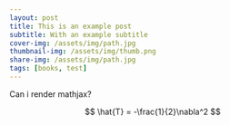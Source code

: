 ```yaml
---
layout: post
title: This is an example post
subtitle: With an example subtitle
cover-img: /assets/img/path.jpg
thumbnail-img: /assets/img/thumb.png
share-img: /assets/img/path.jpg
tags: [books, test]
---
```


Can i render mathjax?

$$
\hat{T} = -\frac{1}{2}\nabla^2
$$